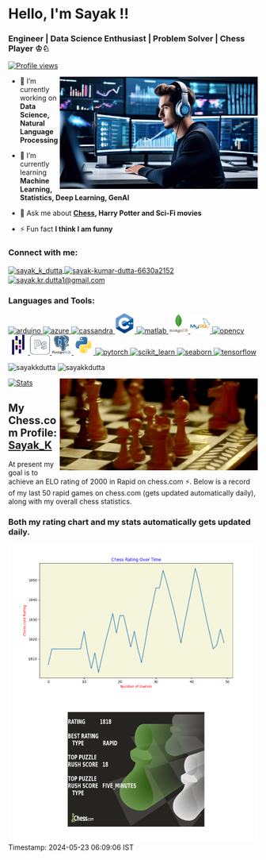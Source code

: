 <h1 align="left">Hello, I'm Sayak !!</h1>
<h3 align="left">Engineer | Data Science Enthusiast | Problem Solver | Chess Player ♔♘ </h3>

[![Profile views](https://komarev.com/ghpvc/?username=sayakkdutta&label=Profile%20views&color=0e75b6&style=flat)](https://komarev.com/ghpvc/?username=sayakkdutta&label=Profile%20views&color=0e75b6&style=flat)

<img align="right" alt="Coding" width="400" src="https://github.com/SayakKDutta/SayakKDutta/blob/main/ezgif-3-a468d28d82.gif">

- 🔭 I’m currently working on **Data Science, Natural Language Processing**

- 🌱 I’m currently learning **Machine Learning, Statistics, Deep Learning, GenAI**

- 💬 Ask me about **[Chess](https://www.chess.com/member/sayak_k), Harry Potter and Sci-Fi movies**

- ⚡ Fun fact **I think I am funny**



### Connect with me:

<p align="left">
    <a href="https://twitter.com/sayak_k_dutta" target="_blank">
        <img align="center" src="https://raw.githubusercontent.com/rahuldkjain/github-profile-readme-generator/master/src/images/icons/Social/twitter.svg" alt="sayak_k_dutta" height="30" width="40" />
    </a>
    <a href="https://linkedin.com/in/sayak-kumar-dutta-6630a2152" target="_blank">
        <img align="center" src="https://raw.githubusercontent.com/rahuldkjain/github-profile-readme-generator/master/src/images/icons/Social/linked-in-alt.svg" alt="sayak-kumar-dutta-6630a2152" height="30" width="40" />
    </a>
    <a href="mailto:sayak.kr.dutta1@gmail.com" target="_blank">
        <img align="center" src="https://camo.githubusercontent.com/e4bd2de976eb47cf5e5a89e1cc6cb2b1627eaa4dca1f46724e056339ce2d16ff/68747470733a2f2f696d672e69636f6e73382e636f6d2f666c75656e742f34382f3030303030302f676d61696c2e706e67" alt="sayak.kr.dutta1@gmail.com" height="30" width="40" />
    </a>
</p>




<h3 align="left">Languages and Tools:</h3>
<p align="left"> <a href="https://www.arduino.cc/" target="_blank" rel="noreferrer"> <img src="https://cdn.worldvectorlogo.com/logos/arduino-1.svg" alt="arduino" width="40" height="40"/> </a> <a href="https://azure.microsoft.com/en-in/" target="_blank" rel="noreferrer"> <img src="https://www.vectorlogo.zone/logos/microsoft_azure/microsoft_azure-icon.svg" alt="azure" width="40" height="40"/> </a> <a href="https://cassandra.apache.org/" target="_blank" rel="noreferrer"> <img src="https://www.vectorlogo.zone/logos/apache_cassandra/apache_cassandra-icon.svg" alt="cassandra" width="40" height="40"/> </a> <a href="https://www.w3schools.com/cpp/" target="_blank" rel="noreferrer"> <img src="https://raw.githubusercontent.com/devicons/devicon/master/icons/cplusplus/cplusplus-original.svg" alt="cplusplus" width="40" height="40"/> </a> <a href="https://www.mathworks.com/" target="_blank" rel="noreferrer"> <img src="https://upload.wikimedia.org/wikipedia/commons/2/21/Matlab_Logo.png" alt="matlab" width="40" height="40"/> </a> <a href="https://www.mongodb.com/" target="_blank" rel="noreferrer"> <img src="https://raw.githubusercontent.com/devicons/devicon/master/icons/mongodb/mongodb-original-wordmark.svg" alt="mongodb" width="40" height="40"/> </a> <a href="https://www.mysql.com/" target="_blank" rel="noreferrer"> <img src="https://raw.githubusercontent.com/devicons/devicon/master/icons/mysql/mysql-original-wordmark.svg" alt="mysql" width="40" height="40"/> </a> <a href="https://opencv.org/" target="_blank" rel="noreferrer"> <img src="https://www.vectorlogo.zone/logos/opencv/opencv-icon.svg" alt="opencv" width="40" height="40"/> </a> <a href="https://pandas.pydata.org/" target="_blank" rel="noreferrer"> <img src="https://raw.githubusercontent.com/devicons/devicon/2ae2a900d2f041da66e950e4d48052658d850630/icons/pandas/pandas-original.svg" alt="pandas" width="40" height="40"/> </a> <a href="https://www.photoshop.com/en" target="_blank" rel="noreferrer"> <img src="https://raw.githubusercontent.com/devicons/devicon/master/icons/photoshop/photoshop-line.svg" alt="photoshop" width="40" height="40"/> </a> <a href="https://www.postgresql.org" target="_blank" rel="noreferrer"> <img src="https://raw.githubusercontent.com/devicons/devicon/master/icons/postgresql/postgresql-original-wordmark.svg" alt="postgresql" width="40" height="40"/> </a> <a href="https://www.python.org" target="_blank" rel="noreferrer"> <img src="https://raw.githubusercontent.com/devicons/devicon/master/icons/python/python-original.svg" alt="python" width="40" height="40"/> </a> <a href="https://pytorch.org/" target="_blank" rel="noreferrer"> <img src="https://www.vectorlogo.zone/logos/pytorch/pytorch-icon.svg" alt="pytorch" width="40" height="40"/> </a> <a href="https://scikit-learn.org/" target="_blank" rel="noreferrer"> <img src="https://upload.wikimedia.org/wikipedia/commons/0/05/Scikit_learn_logo_small.svg" alt="scikit_learn" width="40" height="40"/> </a> <a href="https://seaborn.pydata.org/" target="_blank" rel="noreferrer"> <img src="https://seaborn.pydata.org/_images/logo-mark-lightbg.svg" alt="seaborn" width="40" height="40"/> </a> <a href="https://www.tensorflow.org" target="_blank" rel="noreferrer"> <img src="https://www.vectorlogo.zone/logos/tensorflow/tensorflow-icon.svg" alt="tensorflow" width="40" height="40"/> </a> </p>

<p float="left">
  <img src="https://github-readme-stats.vercel.app/api/top-langs?username=sayakkdutta&show_icons=true&locale=en&layout=compact" alt="sayakkdutta" width="400" height="200" />
  <img src="https://github-readme-streak-stats.herokuapp.com/?user=sayakkdutta&" alt="sayakkdutta" width="400" height="200" />
</p>


[![Stats](https://github-readme-stats.vercel.app/api?username=SayakKDutta&show_icons=true&theme=radical)](https://github-readme-stats.vercel.app/api?username=SayakKDutta&show_icons=true&theme=radical)
<img align="right"  src="chess gif - Google Search.gif" width="400" height="185">


## My Chess.com Profile: [Sayak_K](https://www.chess.com/member/sayak_k)
At present my goal is to achieve an ELO rating of 2000 in Rapid on chess.com  ⚡. Below is a record of my last 50 rapid games on chess.com (gets updated automatically daily), along with my overall chess statistics.

### Both my rating chart and my stats automatically gets updated daily.
<img align="left"  src="assets/plot.png" width="850" height="300"> <img align="right" src="assets/plot2.png" width="850" height="300">
</p>



Timestamp: 2024-05-23 06:09:06 IST
